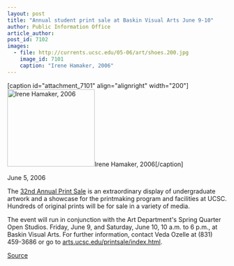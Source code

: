 ```yaml
---
layout: post
title: "Annual student print sale at Baskin Visual Arts June 9-10"
author: Public Information Office
article_author: 
post_id: 7102
images:
  - file: http://currents.ucsc.edu/05-06/art/shoes.200.jpg
    image_id: 7101
    caption: "Irene Hamaker, 2006"
---
```


[caption id="attachment_7101" align="alignright" width="200"]<a href="http://dev-ucsc-news.pantheonsite.io/wp-content/uploads/2006/06/shoes.200.jpg"><img class="size-full wp-image-7101" src="http://dev-ucsc-news.pantheonsite.io/wp-content/uploads/2006/06/shoes.200.jpg" alt="Irene Hamaker, 2006" width="200" height="177" /></a>Irene Hamaker, 2006[/caption]
<a name="content" id="content"></a>
<p>
  June 5, 2006
</p>
<p>
  The <a href="http://arts.ucsc.edu/printsale/index.html">32nd Annual Print Sale</a> is an extraordinary display of undergraduate artwork and a showcase for the printmaking program and facilities at UCSC. Hundreds of original prints will be for sale in a variety of media.
</p>
<p>
  The event will run in conjunction with the Art Department's Spring Quarter Open Studios. Friday, June 9, and Saturday, June 10, 10 a.m. to 6 p.m., at Baskin Visual Arts. For further information, contact Veda Ozelle at (831) 459-3686 or go to <a href="http://arts.ucsc.edu/printsale/index.html">arts.ucsc.edu/printsale/index.html</a>.
</p>
<p><a href="http://www1.ucsc.edu/currents/05-06/06-05/brief-prints.asp" title="Permalink to brief-prints">Source</a></p>
